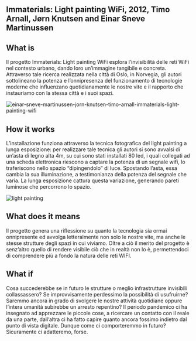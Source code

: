 ## Immaterials: Light painting WiFi, 2012, Timo Arnall, Jørn Knutsen and Einar Sneve Martinussen


## What is
Il progetto Immaterials: Light painting WiFi  esplora l’invisibilità delle reti WiFi nel contesto urbano,  dando loro un’immagine tangibile e concreta. Attraverso tale ricerca realizzata nella città di Oslo, in Norvegia, gli autori sottolineano la potenza e l’onnipresenza del funzionamento di tecnologie moderne che influenzano quotidianamente le nostre vite e il rapporto che instauriamo con la stessa città e i suoi spazi.

![einar-sneve-martinussen-jorn-knutsen-timo-arnall-immaterials-light-painting-wifi](https://user-images.githubusercontent.com/101519964/176211268-4a2aa0ad-966e-4d51-86f9-0ae14de70f64.jpg)

## How it works
L’installazione funziona attraverso la tecnica fotografica del light painting a lunga esposizione: per realizzare tale tecnica gli autori si sono avvalsi di un’asta di legno alta 4m, su cui sono stati installati 80 led, i quali collegati ad una scheda elettronica riescono a captare la potenza di un segnale wifi, lo traferiscono nello spazio “dipingendolo” di luce.  Spostando l’asta, essa cambia la sua illuminazione, a testimonianza della potenza del segnale che varia. La lunga esposizione cattura questa variazione, generando pareti luminose che percorrono lo spazio.

![light painting](https://user-images.githubusercontent.com/101519964/176212174-88c20d6a-0939-4b65-ba3c-1ffd7176e553.jpg)

## What does it means
Il progetto genera una riflessione su quanto la tecnologia sia ormai onnipresente ed avvolga letteralmente non solo le nostre vite, ma anche le stesse strutture degli spazi in cui viviamo. Oltre a ciò il merito del progetto è senz’altro quello di rendere visibile ciò che in realtà non lo è, permettendoci di comprendere più a fondo la natura delle reti WIFI.

## What if
Cosa succederebbe se in futuro le strutture o meglio infrastrutture invisibili collassassero?  Se improvvisamente perdessimo la possibilità di usufruirne? Saremmo ancora in grado di svolgere le nostre attività quotidiane oppure l’intera umanità subirebbe un arresto repentino? Il periodo pandemico ci ha insegnato ad apprezzare le piccole cose, a ricercare un contatto con il reale da una parte, dall’altra ci ha fatto capire quanto ancora fossimo indietro dal punto di vista digitale. Dunque come ci comporteremmo in futuro? Sicuramente ci adatteremo, forse.
